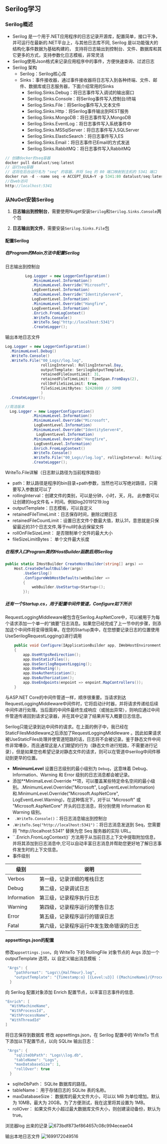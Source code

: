 ## Serilog学习

### Serilog概述

- Serilog 是一个用于.NET应用程序的日志记录开源库，配置简单，接口干净，并可运行在最新的.NET平台上，与其他日志库不同, Serilog 是以功能强大的结构化事件数据为基础构建的， 支持将日志输出到控制台、文件、数据库和其它更多的方式，支持参数化日志模板，非常灵活
- Serilog使用Json格式来记录应用程序中的事件，方便快速查询、过滤日志
- Serilog 架构
  - Serilog：Serilog核心库
  - Sinks：事件接收器，通过事件接收器将日志写入到各种终端、文件、邮件、数据库或日志服务器，下面介绍常用的Sinks
    - Serilog.Sinks.Debug：将日志事件写入调试的输出窗口
    - Serilog.Sinks.Console：将Serilog事件写入控制台/终端
    - Serilog.Sinks.File：将Serilog事件写入文本文件
    - Serilog.Sinks.Http：将Serilog事件输出到REST服务
    - Serilog.Sinks.MongoDB：将日志事件写入MongoDB
    - Serilog.Sinks.EventLog：将日志事件写入系统事件中
    - Serilog.Sinks.MSSqlServer：将日志事件写入SQLServer
    - Serilog.Sinks.ElasticSearch：将日志事件写入ES
    - Serilog.Sinks.Email：将日志事件已Email的方式发送
    - Serilog.Sinks.RabbitMQ：将日志事件写入RabbitMQ

```c#
// 创建docker的seq容器
docker pull datalust/seq:latest
// 运行seq容器
// 这将在后台运行名为 "seq" 的容器，并将 Seq 的 80 端口映射到主机的 5341 端口
docker run -d --name seq -e ACCEPT_EULA=Y -p 5341:80 datalust/seq:latest
//在web访问
http://localhost:5341
```

### 从NuGet安装Serilog

1. **日志输出到控制台**，需要使用Nuget安装`Serilog`和`Serilog.Sinks.Console`两个包

2. **日志输出到文件**，需要安装`Serilog.Sinks.File`包

#### 配置Serilog
##### 在Program的Main方法中配置Serilog

日志输出到控制台

```c#
         Log.Logger = new LoggerConfiguration()
            .MinimumLevel.Information()
            .MinimumLevel.Override("Microsoft",
            LogEventLevel.Information)
            .MinimumLevel.Override("IdentityServer4",
            LogEventLevel.Information)
            .MinimumLevel.Override("Hangfire",   
            LogEventLevel.Information)
            .Enrich.FromLogContext()
            .WriteTo.Console()
            .WriteTo.Seq("http://localhost:5341")
            .CreateLogger();
```
输出本地日志文件

```c#
Log.Logger = new LoggerConfiguration()
  .MinimumLevel.Debug()
  .WriteTo.Console()
  .WriteTo.File("00_Logs//log.log",
                rollingInterval: RollingInterval.Day,
                outputTemplate: SerilogOutputTemplate,
                retainedFileCountLimit: 31,
                retainedFileTimeLimit: TimeSpan.FromDays(2),
                rollOnFileSizeLimit: true,
                fileSizeLimitBytes: 52428800 // 50MB
                )
  .CreateLogger();

//简洁版本
  Log.Logger = new LoggerConfiguration()
            .MinimumLevel.Information()
            .MinimumLevel.Override("Microsoft",
             LogEventLevel.Information)
            .MinimumLevel.Override("IdentityServer4",
              LogEventLevel.Information)
            .MinimumLevel.Override("Hangfire",   
             LogEventLevel.Information)
            .Enrich.FromLogContext()
            .WriteTo.Console()
            .WriteTo.File("00_Logs//log.log", rollingInterval: RollingInterval.Day)
            .CreateLogger();
```

WriteTo.File详解（日志默认路径为当前程序路径）

- path：默认路径是程序的bin目录+path参数，当然也可以写绝对路径，只需要写入参数就可以了
- rollingInterval：创建文件的类别，可以是分钟，小时，天，月。 此参数可以让创建的log文件名 + 时间。例如log20191219.log
- outputTemplate：日志模板，可以自定义
- retainedFileTimeLimit：日志保存时间，删除过期日志
- retainedFileCountLimit：设置日志文件个数最大值，默认31，意思就是只保留最近的31个日志文件,等于null时永远保留文件
- rollOnFileSizeLimit： 是否限制单个文件的最大大小
- fileSizeLimitBytes： 单个文件最大长度

##### 在程序入口Program类的IHostBuilder函数启用Serilog

```C#
public static IHostBuilder CreateHostBuilder(string[] args) =>
    Host.CreateDefaultBuilder(args)
        .UseSerilog()
        .ConfigureWebHostDefaults(webBuilder =>
        {
            webBuilder.UseStartup<Startup>();
        });
```
##### 还有一个Startup.cs，用于配置中间件管道，Configure如下所示

RequestLoggingMiddleware被包含在Serilog.AspNetCore中，可以被用于为每个请求添加一个单一的“摘要”日志消息。如果您已经完成了上一节中的步骤，则添加这个中间件将变得很简单。在您的Startup类中，在您想要记录日志的位置使用UseSerilogRequestLogging()进行调用

```c#
    public void Configure(IApplicationBuilder app, IWebHostEnvironment env)
    {
        app.UseHttpsRedirection();
        app.UseStaticFiles();
        app.UseSerilogRequestLogging();
        app.UseRouting();
        app.UseAuthentication();
        app.UseAuthorization();
        app.UseEndpoints(enpoint => enpoint.MapControllers());
    }
```
与ASP.NET Core的中间件管道一样，顺序很重要。当请求到达RequestLoggingMiddleware中间件时，它将启动计时器，并将请求传递给后续中间件进行处理。当后面的中间件最终生成响应（或抛出异常），则响应通过中间件管道传递回到请求记录器，并在其中记录了结果并写入概要日志信息。

Serilog只能记录到达中间件的请求。在上面的例子中，我已经在StaticFilesMiddleware之后添加了RequestLoggingMiddleware 。因此如果请求被UseStaticFiles处理并使管道短路的话，日志将不会被记录。鉴于静态文件中间件非常嘈杂，而且通常这是人们期望的行为（静态文件进行短路，不需要进行记录），但是如果您也希望记录对静态文件的请求，则可以在管道中serilog中间件移动到更早的位置。


-  **MinimumLevel** 设置日志级别的最小级别为 `Debug`，这意味着 Debug、Information、Warning 和 Error 级别的日志消息都会被记录。
-  添加**MinimalLevel.Override **项，可以覆盖某些特定命名空间的最小级别。.MinimumLevel.Override("Microsoft", LogEventLevel.Information) 和.MinimumLevel.Override("Microsoft.AspNetCore", LogEventLevel.Warning)，在这种情况下，对于以 "Microsoft" 或 "Microsoft.AspNetCore" 开头的日志消息，将分别使用 Information 和 Warning 级别。
- ` .WriteTo.Console()`：将日志消息输出到控制台
-  `.WriteTo.Seq("http://localhost:5341")`：将日志消息发送到 Seq，您需要将 "http://localhost:5341" 替换为您 Seq 服务器的实际 URL。
-  ``.Enrich.FromLogContext()` 方法用于从当前日志上下文中提取附加信息，并将其添加到日志消息中,它可以自动丰富日志消息并帮助您更好地了解日志事件发生时的上下文信息。
-  事件级别

| 级别        | 说明                                     |
| ----------- | ---------------------------------------- |
| Verbos      | 第一级，记录详细的堆栈日志               |
| Debug       | 第二级，记录调试日志                     |
| Information | 第三级，记录程序执行日志                 |
| Warning     | 第四级，记录程序运行的警告日志           |
| Error       | 第五级，记录程序运行的错误日志           |
| Fatal       | 第六级，记录程序运行中发生致命错误的日志 |

#### appsettings.json的配置
修改`appsettings.json`，向 WriteTo 下的 RollingFile 对象节点的 Args 添加一个 outputTemplate 选项，以 自定义输出消息模板 ：
```c#
 "Args": {
    "pathFormat": "Logs\\{HalfHour}.log",
    "outputTemplate": "{Timestamp:o} [{Level:u3}] ({MachineName}/{ProcessId}/{ProcessName}/{ThreadId}) {Message}{NewLine}{Exception}"
  }
```
向 Serilog 配置对象添加 Enrich 配置节点，以丰富日志事件的信息.
```c#
"Enrich": [
  "WithMachineName",
  "WithProcessId",
  "WithProcessName",
  "WithThreadId"
]
```

将日志保存到数据库
修改 appsettings.json，在 Serilog 配置中的 WriteTo 节点下添加以下配置节点，以向 SQLite 输出日志：

```c#
 "Args": {
    "sqliteDbPath": "Logs\\log.db",
    "tableName": "Logs",
    "maxDatabaseSize": 1,
    "rollOver": true
  }
```
-  sqliteDbPath： SQLite 数据库的路径。
-  tableName： 用于存储日志的 SQLite 表的名称。
-  maxDatabaseSize： 数据库的最大文件大小，可以以 MB 为单位增加。默认为 10MB，最大为 20GB。为了方便测试，我在这里将其设置为 1MB。
-  rollOver： 如果文件大小超过最大数据库文件大小，则创建滚动备份，默认为 true。



浏览器log 出来的记录
![673bdf873ef864657c08c994eceae04](https://github.com/hylsss/CodeRecord/assets/62007319/f08f14f0-ea19-47bc-b6f8-3e0d114a34b1)

输出本地日志文件
![1699172049516](https://github.com/hylsss/CodeRecord/assets/62007319/9b2158cf-2b10-4fa7-a078-9a2d70a84fdc)
